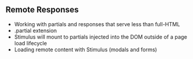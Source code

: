 ## Remote Responses

- Working with partials and responses that serve less than full-HTML
- .partial extension
- Stimulus will mount to partials injected into the DOM outside of a page load lifecycle
- Loading remote content with Stimulus (modals and forms)
